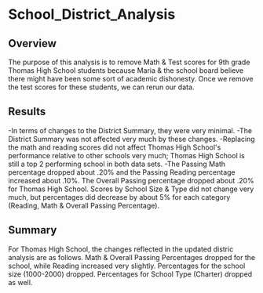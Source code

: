 # School_District_Analysis

## Overview
The purpose of this analysis is to remove Math & Test scores for 9th grade Thomas High School students because Maria & the school board believe there might have been some sort of academic dishonesty. Once we remove the test scores for these students, we can rerun our data.

## Results
-In terms of changes to the District Summary, they were very minimal. 
-The District Summary was not affected very much by these changes. 
-Replacing the math and reading scores did not affect Thomas High School's performance relative to other schools very much; Thomas High School is still a top 2 performing school in both data sets. 
-The Passing Math percentage dropped about .20% and the Passing Reading percentage increased about .10%. The Overall Passing percentage dropped about .20% for Thomas High School. Scores by School Size & Type did not change very much, but percentages did decrease by about 5% for each category (Reading, Math & Overall Passing Percentage).

## Summary
For Thomas High School, the changes reflected in the updated distric analysis are as follows. Math & Overall Passing Percentages dropped for the school, while Reading increased very slightly. Percentages for the school size (1000-2000) dropped. Percentages for School Type (Charter) dropped as well. 